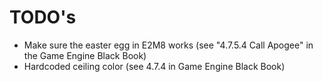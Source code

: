 # TODO's

- Make sure the easter egg in E2M8 works (see "4.7.5.4 Call Apogee" in the Game Engine Black Book)
- Hardcoded ceiling color (see 4.7.4 in Game Engine Black Book)
